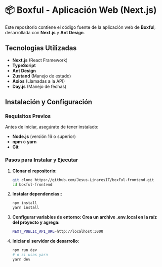 # 📦 Boxful - Aplicación Web (Next.js)

Este repositorio contiene el código fuente de la aplicación web de **Boxful**, desarrollada con **Next.js** y **Ant Design**.

## Tecnologías Utilizadas
- **Next.js** (React Framework)
- **TypeScript**
- **Ant Design**
- **Zustand** (Manejo de estado)
- **Axios** (Llamadas a la API)
- **Day.js** (Manejo de fechas)

## Instalación y Configuración

### Requisitos Previos
Antes de iniciar, asegúrate de tener instalado:
- **Node.js** (versión 16 o superior)
- **npm** o **yarn**
- **Git**

### Pasos para Instalar y Ejecutar
1. **Clonar el repositorio**:
   ```sh
   git clone https://github.com/Jesus-LinaresIT/boxFul-frontend.git
   cd boxful-frontend

2. **Instalar dependencias:**:
   ```sh
   npm install
   yarn install

3. **Configurar variables de entorno: Crea un archivo .env.local en la raíz del proyecto y agrega:**
   ```sh
   NEXT_PUBLIC_API_URL=http://localhost:3000

4. **Iniciar el servidor de desarrollo**:
   ```sh
   npm run dev
   # o si usas yarn
   yarn dev



